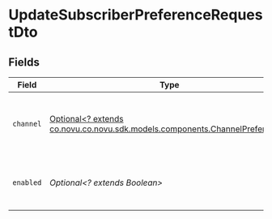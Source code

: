 # UpdateSubscriberPreferenceRequestDto


## Fields

| Field                                                                                                                       | Type                                                                                                                        | Required                                                                                                                    | Description                                                                                                                 |
| --------------------------------------------------------------------------------------------------------------------------- | --------------------------------------------------------------------------------------------------------------------------- | --------------------------------------------------------------------------------------------------------------------------- | --------------------------------------------------------------------------------------------------------------------------- |
| `channel`                                                                                                                   | [Optional<? extends co.novu.co.novu.sdk.models.components.ChannelPreference>](../../models/components/ChannelPreference.md) | :heavy_minus_sign:                                                                                                          | The subscriber preferences for every ChannelTypeEnum for the workflow assigned.                                             |
| `enabled`                                                                                                                   | *Optional<? extends Boolean>*                                                                                               | :heavy_minus_sign:                                                                                                          | Sets if the workflow is fully enabled for all channels or not for the subscriber.                                           |